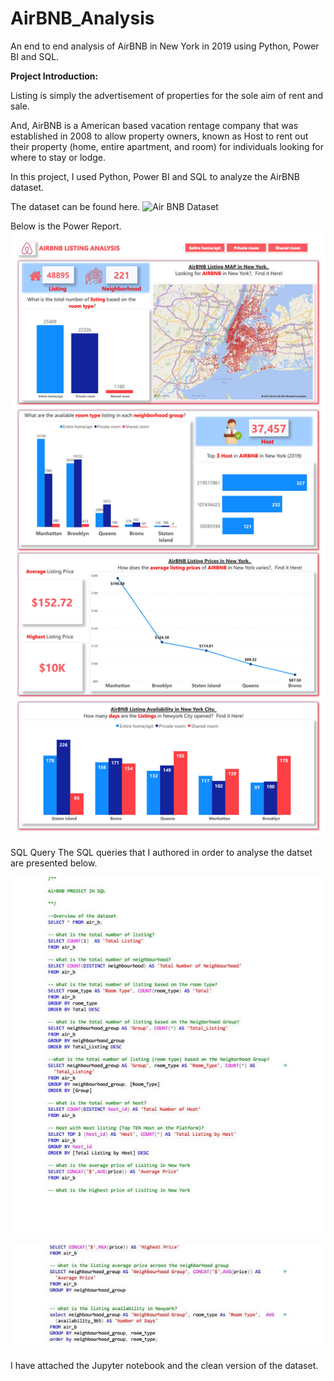 # AirBNB_Analysis
An end to end analysis of AirBNB in New York in 2019 using Python, Power BI and SQL.

**Project Introduction:**

Listing is simply the advertisement of properties for the sole aim of rent and sale. 

And, AirBNB is a American based vacation rentage company that was established in 2008 to allow property owners, known as Host to rent out their property (home, entire apartment, and room) for individuals looking for where to stay or lodge.

In this project, I used Python, Power BI and SQL to analyze the AirBNB dataset.

The dataset can be found here. ![Air BNB Dataset](https://www.kaggle.com/datasets/dgomonov/new-york-city-airbnb-open-data)

Below is the Power Report.
![AirBNBVIZ](https://github.com/thelukmonkazeem/AirBNB_Analysis/blob/main/AirBNBVIZ.jpg)

SQL Query
The SQL queries that I authored in order to analyse the datset are presented below.

![AirBNBSQL-1](https://github.com/thelukmonkazeem/AirBNB_Analysis/blob/main/AirBNBSQL-1.jpg)

![AirBNBSQL-2](https://github.com/thelukmonkazeem/AirBNB_Analysis/blob/main/AirBNBSQL-2.jpg)

I have attached the Jupyter notebook and the clean version of the dataset.
